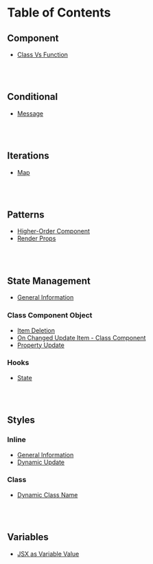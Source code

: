 # Table of Contents

## Component

- [Class Vs Function](component__class-vs-function.md)

<br><br>

## Conditional

- [Message](conditional__message.md)

<br><br>

## Iterations

- [Map](iteration__map.md)

<br><br>

## Patterns

- [Higher-Order Component](pattern__higher-order-component.md)
- [Render Props](pattern__render-prop.md)

<br><br>

## State Management

- [General Information](state__general.md)

### Class Component Object

- [Item Deletion](state__delete.md)
- [On Changed Update Item - Class Component](state__on-changed-update-item-on-class-component-object.md)
- [Property Update](state__update-property.md)

### Hooks

- [State](State__react-hook.md)

<br><br>

## Styles

### Inline

- [General Information](style__inline.md)
- [Dynamic Update](style__inline-dynamic.md)

### Class

- [Dynamic Class Name](sytle__class-dynamic.md)

<br><br>

## Variables

- [JSX as Variable Value](variable__jsx.md)
